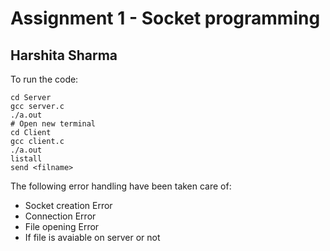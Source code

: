 Assignment 1 - Socket programming
=================================
## Harshita Sharma

To run the code:

	cd Server
	gcc server.c
	./a.out
	# Open new terminal
	cd Client
	gcc client.c
	./a.out
	listall
	send <filname>

The following error handling have been taken care of:
- Socket creation Error
- Connection Error
- File opening Error
- If file is avaiable on server or not
